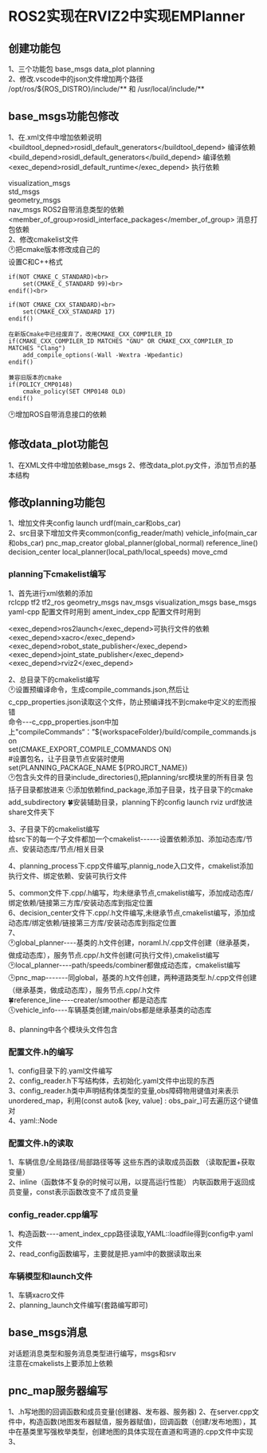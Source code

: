 # ROS2实现在RVIZ2中实现EMPlanner<br>
## 创建功能包<br>
1、三个功能包 base_msgs data_plot planning<br>
2、修改.vscode中的json文件增加两个路径 /opt/ros/${ROS_DISTRO}/include/** 和 /usr/local/include/**


## base_msgs功能包修改


1、在.xml文件中增加依赖说明<br>
  <buildtool_depned>rosidl_default_generators</buildtool_depend> 编译依赖<br>
  <build_depend>rosidl_default_generators</build_depend> 编译依赖<br>
  <exec_depend>rosidl_default_runtime</exec_depend> 执行依赖<br>

  <depend>visualization_msgs</depend> <br>
  <depend>std_msgs</depend> <br>
  <depend>geometry_msgs</depend> <br>
  <depend>nav_msgs</depend> ROS2自带消息类型的依赖<br>
  <member_of_group>rosidl_interface_packages</member_of_group> 消息打包依赖<br>
2、修改cmakelist文件<br>
🕐把cmake版本修改成自己的<br>
    设置C和C++格式<br>

    if(NOT CMAKE_C_STANDARD)<br>  
        set(CMAKE_C_STANDARD 99)<br>  
    endif()<br>

    if(NOT CMAKE_CXX_STANDARD)<br>  
        set(CMAKE_CXX_STANDARD 17)  
    endif()  

    在新版Cmake中已经废弃了，改用CMAKE_CXX_COMPILER_ID  
    if(CMAKE_CXX_COMPILER_ID MATCHES "GNU" OR CMAKE_CXX_COMPILER_ID MATCHES "Clang")  
        add_compile_options(-Wall -Wextra -Wpedantic)  
    endif()  

    兼容旧版本的cmake  
    if(POLICY_CMP0148)  
        cmake_policy(SET CMP0148 OLD)  
    endif()  
🕑增加ROS自带消息接口的依赖<br>


## 修改data_plot功能包  
1、在XML文件中增加依赖base_msgs
2、修改data_plot.py文件，添加节点的基本结构


## 修改planning功能包<br>
1、增加文件夹config launch urdf(main_car和obs_car)<br>
2、src目录下增加文件夹common(config_reader/math) vehicle_info(main_car和obs_car)<bar>
pnc_map_creator global_planner(global_normal) reference_line() decision_center local_planner(local_path/local_speeds) move_cmd<br>
### planning下cmakelist编写<br>
1、首先进行xml依赖的添加<br>
<depend>rclcpp</depend>
  <depend>tf2</depend>
  <depend>tf2_ros</depend>
  <depend>geometry_msgs</depend>
  <depend>nav_msgs</depend>
  <depend>visualization_msgs</depend>
  <depend>base_msgs</depend>
  <depend>yaml-cpp</depend> 配置文件时用到
  <depend>ament_index_cpp</depend> 配置文件时用到

  <exec_depend>ros2launch</exec_depend>可执行文件的依赖
  <exec_depend>xacro</exec_depend>
  <exec_depend>robot_state_publisher</exec_depend>
  <exec_depend>joint_state_publisher</exec_depend>
  <exec_depend>rviz2</exec_depend>

2、总目录下的cmakelist编写<br>
🕐设置预编译命令，生成compile_commands.json,然后让c_cpp_properties.json读取这个文件，防止预编译找不到cmake中定义的宏而报错<br>
命令---c_cpp_properties.json中加上"compileCommands“：”${workspaceFolder}/build/compile_commands.json<br>
set(CMAKE_EXPORT_COMPILE_COMMANDS ON)<br>
#设置包名，让子目录节点安装时使用<br>
set(PLANNING_PACKAGE_NAME ${PROJRCT_NAME})<br>
🕑包含头文件的目录include_directories(),把planning/src模块里的所有目录 包括子目录都放进来
🕒添加依赖find_package,添加子目录，找子目录下的cmake add_subdirectory
🍀安装辅助目录，planning下的config launch rviz urdf放进share文件夹下

3、子目录下的cmakelist编写<br>
给src下的每一个子文件都加一个cmakelist------设置依赖添加、添加动态库/节点、安装动态库/节点/相关目录<br>

4、planning_process下.cpp文件编写,plannig_node入口文件，cmakelist添加执行文件、绑定依赖、安装可执行文件

5、common文件下.cpp/.h编写，均未继承节点,cmakelist编写，添加成动态库/绑定依赖/链接第三方库/安装动态库到指定位置<br>
6、decision_center文件下.cpp/.h文件编写,未继承节点,cmakelist编写，添加成动态库/绑定依赖/链接第三方库/安装动态库到指定位置<br>
7、<br>
🕐global_planner----基类的.h文件创建，noraml.h/.cpp文件创建（继承基类，做成动态库），服务节点.cpp/.h文件创建(可执行文件),cmakelist编写<br>
🕑local_planner----path/speeds/combiner都做成动态库，cmakelist编写<br>
🕒pnc_map-------同global，基类的.h文件创建，两种道路类型.h/.cpp文件创建（继承基类，做成动态库），服务节点.cpp/.h文件<br>
🍀reference_line----creater/smoother 都是动态库<br>
🕔vehicle_info----车辆基类创建,main/obs都是继承基类的动态库<br>

8、planning中各个模块头文件包含

### 配置文件.h的编写
1、config目录下的.yaml文件编写<br>
2、config_reader.h下写结构体，去初始化.yaml文件中出现的东西<br>
3、config_reader.h类中声明结构体类型的变量,obs障碍物用键值对来表示unordered_map，利用(const auto& [key, value] : obs_pair_)可去遍历这个键值对<br>
4、yaml::Node 

### 配置文件.h的读取
1、车辆信息/全局路径/局部路径等等 这些东西的读取成员函数 （读取配置+获取变量）<br>
2、inline（函数体不复杂的时候可以用，以提高运行性能） 内联函数用于返回成员变量，const表示函数改变不了成员变量<br>

### config_reader.cpp编写
1、构造函数----ament_index_cpp路径读取,YAML::loadfile得到config中.yaml文件<br>
2、read_config函数编写，主要就是把.yaml中的数据读取出来

### 车辆模型和launch文件
1、车辆xacro文件<br>
2、planning_launch文件编写(套路编写即可)<br>

## base_msgs消息
对话题消息类型和服务消息类型进行编写，msgs和srv<br>
注意在cmakelists上要添加上依赖<br>

## pnc_map服务器编写
1、.h写地图的回调函数和成员变量(创建器、发布器、服务器)
2、在server.cpp文件中，构造函数(地图发布器赋值，服务器赋值)，回调函数（创建/发布地图），其中在基类里写强枚举类型，创建地图的具体实现在直道和弯道的.cpp文件中实现
3、
